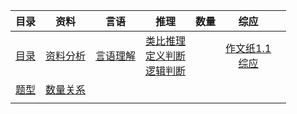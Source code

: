 <!DOCTYPE html>
<html>
<head>
    <title>Markdown目录生成器</title>
     <link rel="stylesheet" type="text/css" href="style.css">
</head>
<body>
</body>
</html>

<center>

|      目录       |       资料        |       言语        |                          推理                           | 数量  |                 综应                 |     |
| :-----------: | :-------------: | :-------------: | :---------------------------------------------------: | :-: | :--------------------------------: | --- |
| [目录](index.md) | [资料分析](资料分析.md) | [言语理解](言语理解.md) | [类比推理](类比推理.md)<br>[定义判断](定义判断.md)<br>[逻辑判断](逻辑判断.md) |     | [作文纸1.1](作文纸1.1.md)<br>[综应](综应.md) |     |
|  [题型](题型.md)  |      [数量关系](数量关系.md)           |                 |                                                       |     |                                    |     |
|               |                 |                 |                                                       |     |                                    |     |


</center>